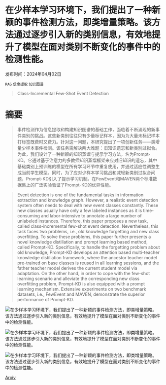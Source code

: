 # 在少样本学习环境下，我们提出了一种新颖的事件检测方法，即类增量策略。该方法通过逐步引入新的类别信息，有效地提升了模型在面对类别不断变化的事件中的检测性能。

发布时间：2024年04月02日

`RAG` `信息提取` `知识图谱`

> Class-Incremental Few-Shot Event Detection

# 摘要

> 事件检测作为信息提取和构建知识图谱的基础工作，面临着不断涌现的新事件类别的挑战。这些新类别往往只有少量标记样本，因为为大量未标记样本打标签既费时又费力。针对这一问题，本研究提出了一项创新任务——类增量少样本事件检测。该任务需解决两大难题：旧知识遗忘和新类别过拟合。为此，我们设计了一种新颖的知识蒸馏与提示学习方法，名为Prompt-KD。它通过基于注意力的多教师知识蒸馏框架来应对旧知识的遗忘，其中基础类别上预训练的模型在所有学习环节中重复使用，并通过适应性调整生成当前学生模型。同时，为了应对少样本学习挑战和减轻新类别过拟合问题，Prompt-KD引入了提示学习机制。在FewEvent和MAVEN两个标准数据集上的广泛实验验证了Prompt-KD的优异性能。

> Event detection is one of the fundamental tasks in information extraction and knowledge graph. However, a realistic event detection system often needs to deal with new event classes constantly. These new classes usually have only a few labeled instances as it is time-consuming and labor-intensive to annotate a large number of unlabeled instances. Therefore, this paper proposes a new task, called class-incremental few-shot event detection. Nevertheless, this task faces two problems, i.e., old knowledge forgetting and new class overfitting. To solve these problems, this paper further presents a novel knowledge distillation and prompt learning based method, called Prompt-KD. Specifically, to handle the forgetting problem about old knowledge, Prompt-KD develops an attention based multi-teacher knowledge distillation framework, where the ancestor teacher model pre-trained on base classes is reused in all learning sessions, and the father teacher model derives the current student model via adaptation. On the other hand, in order to cope with the few-shot learning scenario and alleviate the corresponding new class overfitting problem, Prompt-KD is also equipped with a prompt learning mechanism. Extensive experiments on two benchmark datasets, i.e., FewEvent and MAVEN, demonstrate the superior performance of Prompt-KD.

![在少样本学习环境下，我们提出了一种新颖的事件检测方法，即类增量策略。该方法通过逐步引入新的类别信息，有效地提升了模型在面对类别不断变化的事件中的检测性能。](../../../paper_images/2404.01767/model-fig.png)

![在少样本学习环境下，我们提出了一种新颖的事件检测方法，即类增量策略。该方法通过逐步引入新的类别信息，有效地提升了模型在面对类别不断变化的事件中的检测性能。](../../../paper_images/2404.01767/curves.png)

![在少样本学习环境下，我们提出了一种新颖的事件检测方法，即类增量策略。该方法通过逐步引入新的类别信息，有效地提升了模型在面对类别不断变化的事件中的检测性能。](../../../paper_images/2404.01767/heatmap-1015.png)

[Arxiv](https://arxiv.org/abs/2404.01767)